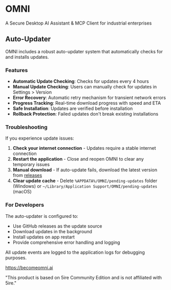 # OMNI

A Secure Desktop AI Assistant & MCP Client for industrial enterprises

## Auto-Updater

OMNI includes a robust auto-updater system that automatically checks for and installs updates.

### Features

- **Automatic Update Checking**: Checks for updates every 4 hours
- **Manual Update Checking**: Users can manually check for updates in Settings > Version
- **Error Recovery**: Automatic retry mechanism for transient network errors
- **Progress Tracking**: Real-time download progress with speed and ETA
- **Safe Installation**: Updates are verified before installation
- **Rollback Protection**: Failed updates don't break existing installations

### Troubleshooting

If you experience update issues:

1. **Check your internet connection** - Updates require a stable internet connection
2. **Restart the application** - Close and reopen OMNI to clear any temporary issues
3. **Manual download** - If auto-update fails, download the latest version from [releases](https://github.com/sub-arjun/OMNI-OS/releases)
4. **Clear update cache** - Delete `%APPDATA%/OMNI/pending-updates` folder (Windows) or `~/Library/Application Support/OMNI/pending-updates` (macOS)

### For Developers

The auto-updater is configured to:
- Use GitHub releases as the update source
- Download updates in the background
- Install updates on app restart
- Provide comprehensive error handling and logging

All update events are logged to the application logs for debugging purposes.

https://becomeomni.ai

 "This product is based on 5ire Community Edition and is not affiliated with 5ire."
